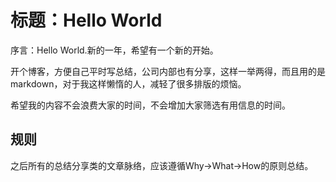 # 标题：Hello World

序言：Hello World.新的一年，希望有一个新的开始。

开个博客，方便自己平时写总结，公司内部也有分享，这样一举两得，而且用的是markdown，对于我这样懒惰的人，减轻了很多排版的烦恼。

希望我的内容不会浪费大家的时间，不会增加大家筛选有用信息的时间。

## 规则

之后所有的总结分享类的文章脉络，应该遵循Why->What->How的原则总结。

